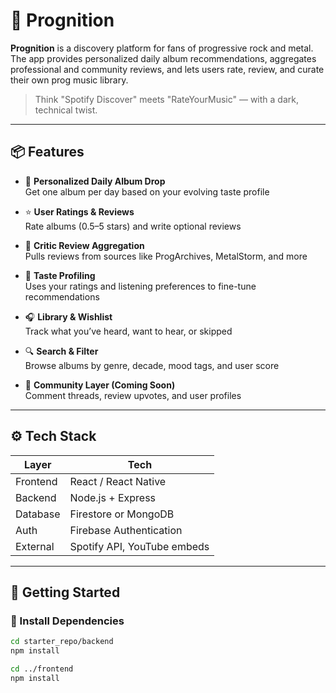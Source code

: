 # 🎸 Prognition

**Prognition** is a discovery platform for fans of progressive rock and metal. The app provides personalized daily album recommendations, aggregates professional and community reviews, and lets users rate, review, and curate their own prog music library.

> Think "Spotify Discover" meets "RateYourMusic" — with a dark, technical twist.

---

## 📦 Features

- 🧠 **Personalized Daily Album Drop**  
  Get one album per day based on your evolving taste profile

- ⭐ **User Ratings & Reviews**  
  Rate albums (0.5–5 stars) and write optional reviews

- 📰 **Critic Review Aggregation**  
  Pulls reviews from sources like ProgArchives, MetalStorm, and more

- 🧬 **Taste Profiling**  
  Uses your ratings and listening preferences to fine-tune recommendations

- 🎧 **Library & Wishlist**  
  Track what you’ve heard, want to hear, or skipped

- 🔍 **Search & Filter**  
  Browse albums by genre, decade, mood tags, and user score

- 💬 **Community Layer (Coming Soon)**  
  Comment threads, review upvotes, and user profiles

---

## ⚙️ Tech Stack

| Layer       | Tech                            |
|------------|---------------------------------|
| Frontend    | React / React Native             |
| Backend     | Node.js + Express                |
| Database    | Firestore or MongoDB             |
| Auth        | Firebase Authentication          |
| External    | Spotify API, YouTube embeds      |

---

## 🚀 Getting Started

### 🔧 Install Dependencies

```bash
cd starter_repo/backend
npm install

cd ../frontend
npm install

